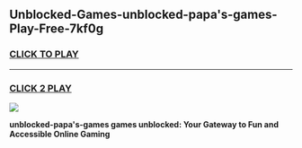 
## Unblocked-Games-unblocked-papa's-games-Play-Free-7kf0g
<h3>
<a href="https://premium76.site?title=unblocked-papa's-games&ref=22A">CLICK TO PLAY</a></h3>
<hr>

<h3>
<a href="https://premium76.site?title=unblocked-papa's-games&ref=22A">CLICK 2 PLAY</a>
  
</h3>

<a href="https://premium76.site?title=unblocked-papa's-games&ref=22A"><img src="https://clearcache.store/games.png"></a>


**unblocked-papa's-games games unblocked: Your Gateway to Fun and Accessible Online Gaming**
